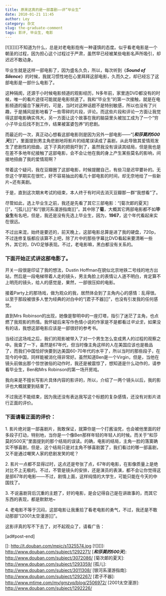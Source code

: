 ```yaml
---
title: 原来这真的是一部喜剧——评“毕业生”
date: 2010-01-21 11:45
author: Ley
category: 杂文
slug: the-graduate-comment
tags: 影评, 毕业生, 电影
---
```

[![][]][]不知道为什么，总是对老电影抱有一种谨慎的态度。似乎看老电影是一个朝圣的过程，因为担心这个过程过于严肃，虽然早已经被某些电影名声所吸引，却迟迟不敢动身。

毕业生就是这样一部电影了，因为盛名久负，所以，每次听到《***Sound of
Silence***》的时候，我就习惯性地在心里拜拜这部电影，久而久之，却已经忘了这部电影是一部什么电影了。

这种隔阂，还源于小时候电影频道的观影经历，N多年前，家里连DVD都没有的时候，唯一的看片途径可能就是电影频道了。我和“毕业生”的第一次接触，就是在电影频道的撮合下展开的，可是，当时对这种话题不是特别敏感，所以也没有了兴趣，于是捕风捉影地看了一些零碎的片段，评论。而这些片段和评论一方面让我觉得这部电影确实伟大，另一方面让这个故事在我的脑袋里头被加工成为了一个“穷小子毕业后找不到工作，结果被富婆包养”的悲剧。

而最近的一次，真正动心想看这部电影则是因为另外一部电影——“[***和莎莫的500天***][]”，里面提到男主角悲剧地将影片的结尾误读成了喜剧，从此导致其爱情观发生了悲剧性的扭曲，这下子真的把我吓到了，虽然我没有误读其结局，但是我也是在差不多地年纪接触了这部电影，会不会让他在我的身上产生某些莫名的影响，间接地扭曲了我的爱情观啊？

带着这个疑问，我在豆瓣圈了这部电影，时候提醒自己，有些习是迟早要补的。无奈这个学期实在很忙，好不容易抽出的看几十部电影的时间，却无奈地给了一些新片\~还有美剧。

于是，直到这次期末考试的结束，本人终于有时间去消灭豆瓣那一群“我想看”了。

尽管如此，选上毕业生之前，我还是先看了其它三部电影：“[菊次郞的夏天][]”，“[孤儿][]”和“[银河系漫游指南][]”。其中除了**菊**，大概其它两部电影都不如**毕业生**有名吧，但是，我还是没有先选上毕业生，因为，**1967**，这个年代看起来实在很远。

不过出来混，始终是要还的，前天晚上，这部电影总算是进了我的硬盘，720p，不过连修复版都应该算不上吧，除了片中的那些字幕比DVD看起来要清晰一些外，其它的，DVD足够表现。不过，老电影嘛，黑白都没有关系的。

### 下面开始正式讲这部电影了。<!--more-->

</p>
开关一段很是印证了我的想法，Dustin
Hoffman在貌似北京地铁二号线的地方出站，然后是一段电梯带着人走的镜头，男主角脸上的表情让人道不明白，肯定算不上明亮的镜头，给人的感觉是，果然，一部很压抑的电影。

接着Party上的那场戏，做为观众的我，居然体会到了主角内心的感情：乱得很。以至于那段被很多人誉为经典的对白中的“[君子不器][]”，也没有引发我的任何感觉。

直到Mrs
Robinson的出现，她像是黎明中的一座灯塔，指引了迷茫了主角，也点燃了我观影的热情。我怀疑后来写作色情小说的作家是不是都看过*毕业生*，如果没有的话，我想这部电影应该是一部很好的参考书。

当经过这场戏之后，我们的观影被带入了对一个男生怎么变成男人的过程的观察之中。我查了一下，虽然是67年代，但当时像主角这样的人在美国应该也是极品了，而我们中国恰好快要到达美国60-70年代的水平了，所以当时的那些段子，在现今的中国，同样能被消化得非常好。虽然知道Ben是一个Virgin，但是，当他在镜头前做出那个惊世骇俗的动作时，我还是被震惊了，想知道是什么动作的，请参看毕业生，Ben和Mrs
Robinson的第一场开房戏。

我向来是不擅长写影片具体内容的影评的，所以，介绍了一两个镜头以后，我的影评也大概就要到结束了。

不过我还不能结束，因为我还没有表达我写这个标题的复杂感情，还没有对影片进行正面的评价。

### 下面请看正面的评价：

</p>
​1.
影片绝对是一部喜剧片，我敢保证，就算你是一个打酱油党，也会被他里面的好多段子打动，特别地，当你是一个像Ben那样年轻的年轻人的时候。而关于“和莎莫的500天”里面提到的那个结局的误读。的确，电影的结局，主角一脸的落寞确实不够喜剧，但是，这个结局只是对主角不够喜剧罢了，我们看过的哪一部喜剧，又不是通过嘲笑人家的悲剧发笑的呢？

​2.
影片一点都不显得过时，这点还是夸张了点，67年的电影，在影像质量上是绝对比不上无极的。不过，不管是镜头的安排，还是演员的表演，都不会让你觉得这是部67年的电影——不过，剧情上面，这样纯情的大学生，可能只能在今天的中国找了。

​3.
不说喜剧背后沉重的主题了，好的电影，是会记得自己是在讲故事的，而其它东西的表现，都是默默地\~

​4.
老电影不等于沉闷，这部电影让我重拾了看老电影的勇气，不过，我还是不敢动那部“[2001太空漫游][]”。

这影评真的写不下去了，对不起观众了，请看广告：

[ad\#post-end]

  []: http://t.douban.com/mpic/s1325574.jpg
  [![][]]: http://www.douban.com/subject/1292271/
  [***和莎莫的500天***]: http://www.douban.com/subject/3072086/
  [菊次郞的夏天]: http://www.douban.com/subject/1293359/
  [孤儿]: http://www.douban.com/subject/3011308/
  [银河系漫游指南]: http://www.douban.com/subject/1292267/
  [君子不器]: http://www.mtime.com/my/gmzyq/blog/2506972/
  [2001太空漫游]: http://www.douban.com/subject/1292226/
